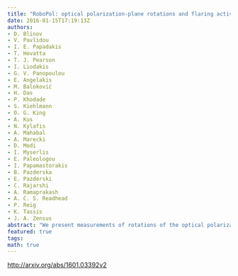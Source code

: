 ```yaml
---
title: "RoboPol: optical polarization-plane rotations and flaring activity in   blazars"
date: 2016-01-15T17:19:13Z
authors:
- D. Blinov
- V. Pavlidou
- I. E. Papadakis
- T. Hovatta
- T. J. Pearson
- I. Liodakis
- G. V. Panopoulou
- E. Angelakis
- M. Baloković
- H. Das
- P. Khodade
- S. Kiehlmann
- O. G. King
- A. Kus
- N. Kylafis
- A. Mahabal
- A. Marecki
- D. Modi
- I. Myserlis
- E. Paleologou
- I. Papamastorakis
- B. Pazderska
- E. Pazderski
- C. Rajarshi
- A. Ramaprakash
- A. C. S. Readhead
- P. Reig
- K. Tassis
- J. A. Zensus
abstract: "We present measurements of rotations of the optical polarization of blazars during the second year of operation of RoboPol, a monitoring programme of an unbiased sample of gamma-ray bright blazars specially designed for effective detection of such events, and we analyse the large set of rotation events discovered in two years of observation. We investigate patterns of variability in the polarization parameters and total flux density during the rotation events and compare them to the behaviour in a non-rotating state. We have searched for possible correlations between average parameters of the polarization-plane rotations and average parameters of polarization, with the following results: (1) there is no statistical association of the rotations with contemporaneous optical flares; (2) the average fractional polarization during the rotations tends to be lower than that in a non-rotating state; (3) the average fractional polarization during rotations is correlated with the rotation rate of the polarization plane in the jet rest frame; (4) it is likely that distributions of amplitudes and durations of the rotations have physical upper bounds, so arbitrarily long rotations are not realised in nature."
featured: true
tags:
math: true
---
```

http://arxiv.org/abs/1601.03392v2
